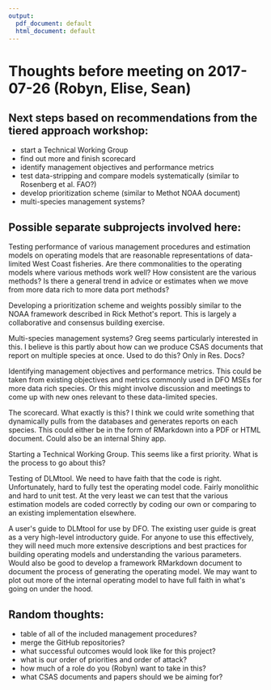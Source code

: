 ```yaml
---
output:
  pdf_document: default
  html_document: default
---
```

# Thoughts before meeting on 2017-07-26 (Robyn, Elise, Sean)

## Next steps based on recommendations from the tiered approach workshop:

- start a Technical Working Group
- find out more and finish scorecard
- identify management objectives and performance metrics 
- test data-stripping and compare models systematically (similar to Rosenberg et al. FAO?)
- develop prioritization scheme (similar to Methot NOAA document)
- multi-species management systems?

## Possible separate subprojects involved here:

Testing performance of various management procedures and estimation models on operating models that are reasonable representations of data-limited West Coast fisheries. Are there commonalities to the operating models where various methods work well? How consistent are the various methods? Is there a general trend in advice or estimates when we move from more data rich to more data port methods? 

Developing a prioritization scheme and weights possibly similar to the NOAA framework described in Rick Methot's report. This is largely a collaborative and consensus building exercise. 

Multi-species management systems? Greg seems particularly interested in this. I believe is this partly about how can we produce CSAS documents that report on multiple species at once. Used to do this? Only in Res. Docs?

Identifying management objectives and performance metrics. This could be taken from existing objectives and metrics commonly used in DFO MSEs for more data rich species. Or this might involve discussion and meetings to come up with new ones relevant to these data-limited species. 

The scorecard. What exactly is this? I think we could write something that dynamically pulls from the databases and generates reports on each species. This could either be in the form of RMarkdown into a PDF or HTML document. Could also be an internal Shiny app.

Starting a Technical Working Group. This seems like a first priority. What is the process to go about this?

Testing of DLMtool. We need to have faith that the code is right. Unfortunately, hard to fully test the operating model code. Fairly monolithic and hard to unit test. At the very least we can test that the various estimation models are coded correctly by coding our own or comparing to an existing implementation elsewhere.

A user's guide to DLMtool for use by DFO. The existing user guide is great as a very high-level introductory guide. For anyone to use this effectively, they will need much more extensive descriptions and best practices for building operating models and understanding the various parameters. Would also be good to develop a framework RMarkdown document to document the process of generating the operating model. We may want to plot out more of the internal operating model to have full faith in what's going on under the hood.

## Random thoughts:

- table of all of the included management procedures?
- merge the GitHub repositories?
- what successful outcomes would look like for this project?
- what is our order of priorities and order of attack?
- how much of a role do you (Robyn) want to take in this?
- what CSAS documents and papers should we be aiming for?
